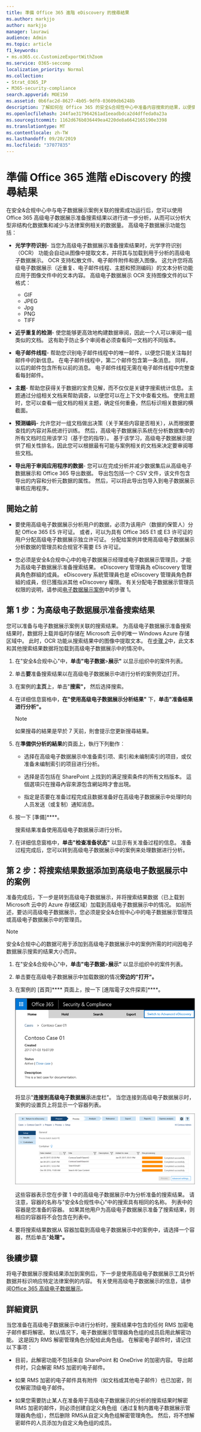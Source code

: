 ```yaml
---
title: 準備 Office 365 進階 eDiscovery 的搜尋結果
ms.author: markjjo
author: markjjo
manager: laurawi
audience: Admin
ms.topic: article
f1_keywords:
- ms.o365.cc.CustomizeExportWithZoom
ms.service: O365-seccomp
localization_priority: Normal
ms.collection:
- Strat_O365_IP
- M365-security-compliance
search.appverid: MOE150
ms.assetid: 0b6fac2d-8627-4b05-9df0-03609db6248b
description: 了解如何在 Office 365 的安全&合规性中心中准备内容搜索的结果，以便使用高级电子数据展示工具进行进一步分析。
ms.openlocfilehash: 244fae317964261ad1eeadbdca2d4dffeda0a23a
ms.sourcegitcommit: 1162d676b036449ea4220de8a6642165190e3398
ms.translationtype: MT
ms.contentlocale: zh-TW
ms.lasthandoff: 09/20/2019
ms.locfileid: "37077835"
---
```

# <a name="prepare-search-results-for-office-365-advanced-ediscovery"></a>準備 Office 365 進階 eDiscovery 的搜尋結果

在安全&合规中心中与电子数据展示案例关联的搜索成功运行后，您可以使用 Office 365 高级电子数据展示准备搜索结果以进行进一步分析，从而可以分析大型非结构化数据集和减少与法律案例相关的数据量。 高级电子数据展示功能包括：
  
- **光学字符识别**- 当您为高级电子数据展示准备搜索结果时，光学字符识别 （OCR） 功能会自动从图像中提取文本，并将其与加载到用于分析的高级电子数据展示。 OCR 支持松散文件、电子邮件附件和嵌入图像。 这允许您将高级电子数据展示（近重复、电子邮件线程、主题和预测编码）的文本分析功能应用于图像文件中的文本内容。 高级电子数据展示 OCR 支持图像文件的以下格式：

    - GIF
    - JPEG
    - Jpg
    - PNG
    - TIFF
    
- **近乎重复的检测**- 使您能够更高效地构建数据审阅，因此一个人可以审阅一组类似的文档。 这有助于防止多个审阅者必须查看同一文档的不同版本。 
    
- **电子邮件线程**- 帮助您识别电子邮件线程中的唯一邮件，以便您只能关注每封邮件中的新信息。 在电子邮件线程中，第二个邮件包含第一条消息。 同样，以后的邮件包含所有以前的消息。 电子邮件线程无需在电子邮件线程中完整查看每封邮件。 
    
- **主题**- 帮助您获得关于数据的宝贵见解，而不仅仅是关键字搜索统计信息。 主题通过分组相关文档来帮助调查，以便您可以在上下文中查看文档。 使用主题时，您可以查看一组文档的相关主题，确定任何重叠，然后标识相关数据的横截面。 
    
- **预测编码**- 允许您对一组文档做出决策（关于某些内容是否相关），从而根据要查找的内容对系统进行训练。 然后，高级电子数据展示系统在分析数据集中的所有文档时应用该学习（基于您的指导）。 基于该学习，高级电子数据展示提供了相关性排名，因此您可以根据最有可能与案例相关的文档来决定要审阅哪些文档。 
    
- **导出用于审阅应用程序的数据**- 您可以在完成分析并减少数据集后从高级电子数据展示和 Office 365 导出数据。 导出包包括一个 CSV 文件，该文件包含导出的内容和分析元数据的属性。 然后，可以将此导出包导入到电子数据展示审核应用程序。 
    
## <a name="before-you-begin"></a>開始之前

- 要使用高级电子数据展示分析用户的数据，必须为该用户（数据的保管人）分配 Office 365 E5 许可证。 或者，可以为具有 Office 365 E1 或 E3 许可证的用户分配高级电子数据展示独立许可证。 分配给案例并使用高级电子数据展示分析数据的管理员和合规官不需要 E5 许可证。 
    
- 您必须是安全&合规中心中的电子数据展示经理或电子数据展示管理员，才能为高级电子数据展示准备搜索结果。 eDiscovery 管理員為 eDiscovery 管理員角色群組的成員。 eDiscovery 系統管理員也是 eDiscovery 管理員角色群組的成員，但已獲指派其他 eDiscovery 權限。 有关分配电子数据展示管理员权限的说明，请参阅[电子数据展示案例](ediscovery-cases.md#step-1-assign-ediscovery-permissions-to-potential-case-members)中的步骤 1。
    
## <a name="step-1-prepare-search-results-for-advanced-ediscovery"></a>第 1 步：为高级电子数据展示准备搜索结果

您可以准备与电子数据展示案例关联的搜索结果。 为高级电子数据展示准备搜索结果时，数据将上载并临时存储在 Microsoft 云中的唯一 Windows Azure 存储区域中。 此时，OCR 功能从搜索结果中的图像中提取文本。 在[步骤 2](#step-2-add-the-search-results-data-to-the-case-in-advanced-ediscovery)中，此文本和其他搜索结果数据将加载到高级电子数据展示中的情况中。
  
1. 在"安全&合规中心"中，**单击"电子数据**\>**展示"** 以显示组织中的案件列表。 
    
2. 单击**要**准备搜索结果以在高级电子数据展示中进行分析的案例旁边打开。 
    
3. 在案例的**主页**上，单击"**搜索"，** 然后选择搜索。
    
4. 在详细信息窗格中，**在"使用高级电子数据展示分析结果"** 下，**单击"准备结果进行分析"。**
    
    > [!NOTE]
    > 如果搜尋的結果是早於 7 天前，則會提示您更新搜尋結果。 
  
5. 在**準備供分析的結果**的頁面上，執行下列動作︰  
    
    - 选择在高级电子数据展示中准备索引项、索引和未编制索引的项目，或仅准备未编制索引的项目进行分析。
    
    - 选择是否包括在 SharePoint 上找到的满足搜索条件的所有文档版本。 這個選項只在搜尋內容來源包含網站時才會出現。
    
    - 指定是否要在准备过程完成且数据准备好在高级电子数据展示中处理时向人员发送（或复制）通知消息。
    
6. 按一下 [準備]****。
    
    搜索结果准备使用高级电子数据展示进行分析。
    
7. 在详细信息窗格中，**单击"检查准备状态"** 以显示有关准备过程的信息。 准备过程完成后，您可以转到高级电子数据展示中的案例来处理数据进行分析。 
    
## <a name="step-2-add-the-search-results-data-to-the-case-in-advanced-ediscovery"></a>第 2 步：将搜索结果数据添加到高级电子数据展示中的案例
<a name="step2"> </a>

准备完成后，下一步是转到高级电子数据展示，并将搜索结果数据（已上载到 Microsoft 云中的 Azure 存储区域）加载到高级电子数据展示中的情况。 如前所述，要访问高级电子数据展示，您必须是安全&合规中心中的电子数据展示管理员或高级电子数据展示中的管理员。
  
> [!NOTE]
> 安全&合规中心的数据可用于添加到高级电子数据展示中的案例所需的时间因电子数据展示搜索的结果大小而异。 
  
1. 在"安全&合规中心"中，**单击"电子数据**\>**展示"** 以显示组织中的案件列表。 
    
2. 单击要在高级电子数据展示中加载数据的情况**旁边的"打开"。** 
    
3. 在案例的 [首頁]**** 頁面上，按一下 [進階電子文件探索]****。 
    
    ![单击"切换到高级电子数据展示"以在高级电子数据展示中打开案例](media/8e34ba23-62e3-4e68-a530-b6ece39b54be.png)
  
    将显示"**连接到高级电子数据展示**进度栏"。 当您连接到高级电子数据展示时，案例的设置页上将显示一个容器列表。 
    
    ![案例显示在高级电子数据展示中](media/8036e152-70dc-4bb7-9379-61c1ed8326b4.png)
  
     这些容器表示您在步骤 1 中的高级电子数据展示中为分析准备的搜索结果。 请注意，容器的名称与"安全&合规性中心"中的搜索具有相同的名称。 列表中的容器是您准备的容器。 如果其他用户为高级电子数据展示准备了搜索结果，则相应的容器将不会包含在列表中。 
    
4. 要将搜索结果数据从 容器加载到高级电子数据展示中的案例中，请选择一个容器，然后单击"**处理"。**
    
## <a name="next-steps"></a>後續步驟

将电子数据展示搜索结果添加到案例后，下一步是使用高级电子数据展示工具分析数据并标识响应特定法律案例的内容。 有关使用高级电子数据展示的信息，请参阅[Office 365 高级电子数据展示](office-365-advanced-ediscovery.md)。
  
## <a name="more-information"></a>詳細資訊

当您准备在高级电子数据展示中进行分析时，搜索结果中包含的任何 RMS 加密电子邮件都将解密。 默认情况下，电子数据展示管理器角色组的成员启用此解密功能。 这是因为 RMS 解密管理角色分配给此角色组。 在解密电子邮件时，请记住以下事项：
  
- 目前，此解密功能不包括来自 SharePoint 和 OneDrive 的加密内容。 导出邮件时，只会解密 RMS 加密的电子邮件。
    
- 如果 RMS 加密的电子邮件具有附件（如文档或其他电子邮件）也已加密，则仅解密顶级电子邮件。
    
- 如果您需要防止某人在准备用于高级电子数据展示的分析的搜索结果时解密 RMS 加密的邮件，则必须创建自定义角色组（通过复制内置电子数据展示管理器角色组），然后删除 RMS从自定义角色组解密管理角色。 然后，将不想解密邮件的人员添加为自定义角色组的成员。
